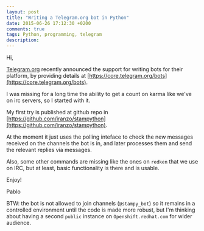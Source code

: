 ```yaml
---
layout: post
title: "Writing a Telegram.org bot in Python"
date: 2015-06-26 17:12:30 +0200
comments: true
tags: Python, programming, telegram
description: 
---
```


Hi,

[Telegram.org](http://telegram.org) recently announced the support for writing bots for their platform, by providing details at [https://core.telegram.org/bots](https://core.telegram.org/bots).

I was missing for a long time the ability to get a count on karma like we've on irc servers, so I started with it.

My first try is published at github repo in [https://github.com/iranzo/stampython](https://github.com/iranzo/stampython).

At the moment it just uses the polling inteface to check the new messages received on the channels the bot is in, and later processes them and send the relevant replies via messages.

Also, some other commands are missing like the ones on `redken` that we use on IRC, but at least, basic functionality is there and is usable.

Enjoy!

Pablo

BTW: the bot is not allowed to join channels (`@stampy_bot`) so it remains in a controlled environment until the code is made more robust, but I'm thinking about having a second `public` instance on `Openshift.redhat.com` for wider audience.

